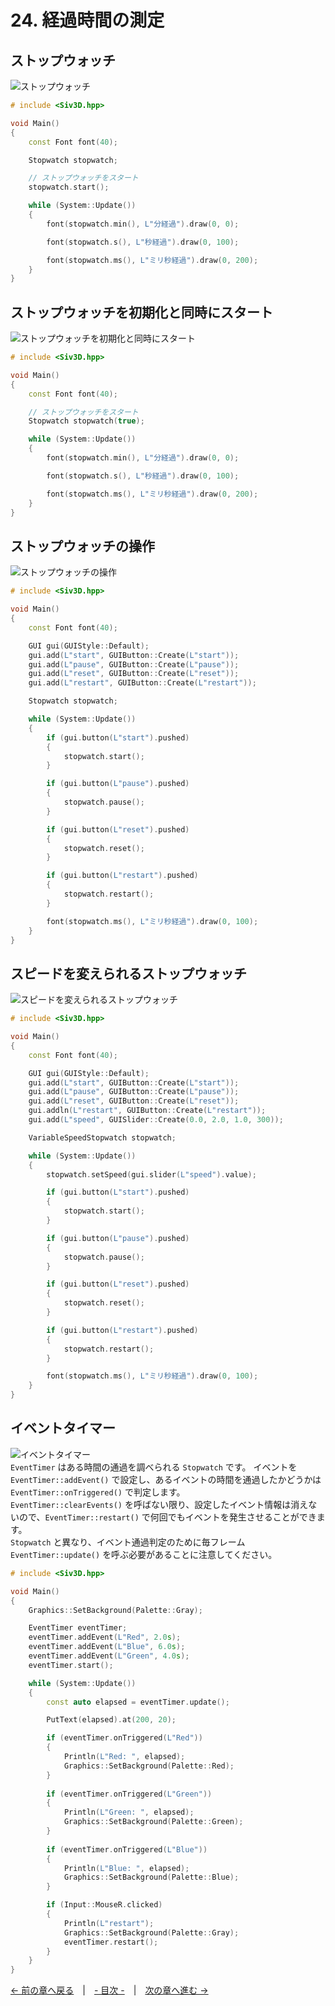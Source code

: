 ﻿# 24. 経過時間の測定

## ストップウォッチ
![ストップウォッチ](resource/Stopwatch/stopwatch.png "ストップウォッチ")  
```cpp
# include <Siv3D.hpp>

void Main()
{
	const Font font(40);

	Stopwatch stopwatch;

	// ストップウォッチをスタート
	stopwatch.start();

	while (System::Update())
	{
		font(stopwatch.min(), L"分経過").draw(0, 0);

		font(stopwatch.s(), L"秒経過").draw(0, 100);

		font(stopwatch.ms(), L"ミリ秒経過").draw(0, 200);
	}
}
```

## ストップウォッチを初期化と同時にスタート
![ストップウォッチを初期化と同時にスタート](resource/Stopwatch/stopwatch2.png "ストップウォッチを初期化と同時にスタート")  
```cpp
# include <Siv3D.hpp>

void Main()
{
	const Font font(40);

	// ストップウォッチをスタート
	Stopwatch stopwatch(true);

	while (System::Update())
	{
		font(stopwatch.min(), L"分経過").draw(0, 0);

		font(stopwatch.s(), L"秒経過").draw(0, 100);

		font(stopwatch.ms(), L"ミリ秒経過").draw(0, 200);
	}
}
```

## ストップウォッチの操作
![ストップウォッチの操作](resource/Stopwatch/pause.png "ストップウォッチの操作")  
```cpp
# include <Siv3D.hpp>

void Main()
{
	const Font font(40);

	GUI gui(GUIStyle::Default);
	gui.add(L"start", GUIButton::Create(L"start"));
	gui.add(L"pause", GUIButton::Create(L"pause"));
	gui.add(L"reset", GUIButton::Create(L"reset"));
	gui.add(L"restart", GUIButton::Create(L"restart"));

	Stopwatch stopwatch;

	while (System::Update())
	{
		if (gui.button(L"start").pushed)
		{
			stopwatch.start();
		}

		if (gui.button(L"pause").pushed)
		{
			stopwatch.pause();
		}

		if (gui.button(L"reset").pushed)
		{
			stopwatch.reset();
		}

		if (gui.button(L"restart").pushed)
		{
			stopwatch.restart();
		}

		font(stopwatch.ms(), L"ミリ秒経過").draw(0, 100);
	}
}
```

## スピードを変えられるストップウォッチ
![スピードを変えられるストップウォッチ](resource/Stopwatch/variablespeedstopwatch.png "スピードを変えられるストップウォッチ")  
```cpp
# include <Siv3D.hpp>

void Main()
{
	const Font font(40);

	GUI gui(GUIStyle::Default);
	gui.add(L"start", GUIButton::Create(L"start"));
	gui.add(L"pause", GUIButton::Create(L"pause"));
	gui.add(L"reset", GUIButton::Create(L"reset"));
	gui.addln(L"restart", GUIButton::Create(L"restart"));
	gui.add(L"speed", GUISlider::Create(0.0, 2.0, 1.0, 300));

	VariableSpeedStopwatch stopwatch;

	while (System::Update())
	{
		stopwatch.setSpeed(gui.slider(L"speed").value);

		if (gui.button(L"start").pushed)
		{
			stopwatch.start();
		}

		if (gui.button(L"pause").pushed)
		{
			stopwatch.pause();
		}

		if (gui.button(L"reset").pushed)
		{
			stopwatch.reset();
		}

		if (gui.button(L"restart").pushed)
		{
			stopwatch.restart();
		}

		font(stopwatch.ms(), L"ミリ秒経過").draw(0, 100);
	}
}
```

## イベントタイマー
![イベントタイマー](resource/Stopwatch/eventtimer.png "イベントタイマー")  
`EventTimer` はある時間の通過を調べられる `Stopwatch` です。
イベントを `EventTimer::addEvent()` で設定し、あるイベントの時間を通過したかどうかは `EventTimer::onTriggered()` で判定します。  
`EventTimer::clearEvents()` を呼ばない限り、設定したイベント情報は消えないので、`EventTimer::restart()` で何回でもイベントを発生させることができます。  
`Stopwatch` と異なり、イベント通過判定のために毎フレーム `EventTimer::update()` を呼ぶ必要があることに注意してください。  
```cpp
# include <Siv3D.hpp>

void Main()
{
	Graphics::SetBackground(Palette::Gray);

	EventTimer eventTimer;
	eventTimer.addEvent(L"Red", 2.0s);
	eventTimer.addEvent(L"Blue", 6.0s);
	eventTimer.addEvent(L"Green", 4.0s);
	eventTimer.start();

	while (System::Update())
	{
		const auto elapsed = eventTimer.update();

		PutText(elapsed).at(200, 20);

		if (eventTimer.onTriggered(L"Red"))
		{
			Println(L"Red: ", elapsed);
			Graphics::SetBackground(Palette::Red);
		}
		
		if (eventTimer.onTriggered(L"Green"))
		{
			Println(L"Green: ", elapsed);
			Graphics::SetBackground(Palette::Green);
		}
		
		if (eventTimer.onTriggered(L"Blue"))
		{
			Println(L"Blue: ", elapsed);
			Graphics::SetBackground(Palette::Blue);
		}

		if (Input::MouseR.clicked)
		{
			Println(L"restart");
			Graphics::SetBackground(Palette::Gray);
			eventTimer.restart();
		}
	}
}
```

[← 前の章へ戻る](Recorder.md)　|　[- 目次 -](Index.md)　|　[次の章へ進む →](HSV.md)